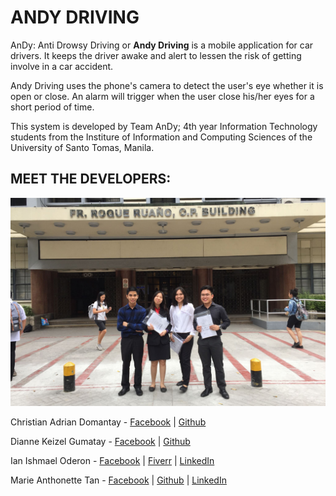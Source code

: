 #  ANDY DRIVING

AnDy: Anti Drowsy Driving or <b>Andy Driving</b> is a mobile application for car drivers. It keeps the driver awake and alert to lessen the risk of getting involve in a car accident.

Andy Driving uses the phone's camera to detect the user's eye whether it is open or close. An alarm will trigger when the user close his/her eyes for a short period of time.

This system is developed by Team AnDy; 4th year Information Technology students from the Institure of Information and Computing Sciences of the University of Santo Tomas, Manila.

## MEET THE DEVELOPERS:

![Group](./group.jpg)

Christian Adrian Domantay - [Facebook](https://www.facebook.com/christianadrian.domantay) | [Github](https://github.com/ChristianDomantay)

Dianne Keizel Gumatay - [Facebook](https://www.facebook.com/diannekeizel.gumatay) | [Github](https://github.com/keizel1007)

Ian Ishmael Oderon - [Facebook](https://www.facebook.com/Ianskie21) | [Fiverr](https://www.fiverr.com/darknblack) | [LinkedIn](https://www.linkedin.com/in/ian-ishmael-oderon-194090174/)

Marie Anthonette Tan - [Facebook](https://www.facebook.com/aaaaanthonette) | [Github](https://github.com/toni-tan) | [LinkedIn](https://www.linkedin.com/in/marieartan)
